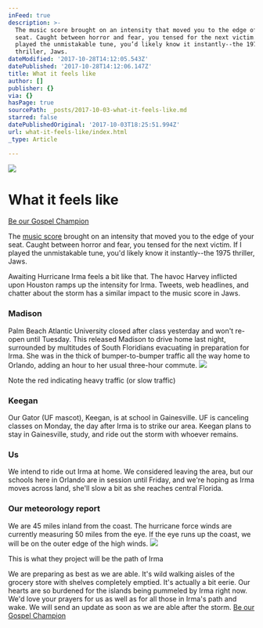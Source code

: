```yaml
---
inFeed: true
description: >-
  The music score brought on an intensity that moved you to the edge of your
  seat. Caught between horror and fear, you tensed for the next victim. If I
  played the unmistakable tune, you’d likely know it instantly--the 1975
  thriller, Jaws.
dateModified: '2017-10-28T14:12:05.543Z'
datePublished: '2017-10-28T14:12:06.147Z'
title: What it feels like
author: []
publisher: {}
via: {}
hasPage: true
sourcePath: _posts/2017-10-03-what-it-feels-like.md
starred: false
datePublishedOriginal: '2017-10-03T18:25:51.994Z'
url: what-it-feels-like/index.html
_type: Article

---
```

![](https://imgflo.herokuapp.com/graph/2b2431f8e7ba7b0/50d06329b8d5d6be46a308c7c94c6b26/croprotate.jpg?cropheight=498&cropwidth=400&degrees=0&input=https%3A%2F%2Fthe-grid-user-content.s3-us-west-2.amazonaws.com%2F2d80910c-2e06-482e-9b97-be2549c19b49.jpg&x=0&y=1)

# **What it feels like**
[Be our Gospel Champion][0]

The [music score][1] brought on an intensity that moved you to the edge of your seat. Caught between horror and fear, you tensed for the next victim. If I played the unmistakable tune, you'd likely know it instantly--the 1975 thriller, Jaws.

Awaiting Hurricane Irma feels a bit like that. The havoc Harvey inflicted upon Houston ramps up the intensity for Irma. Tweets, web headlines, and chatter about the storm has a similar impact to the music score in Jaws.

### Madison

Palm Beach Atlantic University closed after class yesterday and won't re-open until Tuesday. This released Madison to drive home last night, surrounded by multitudes of South Floridians evacuating in preparation for Irma. She was in the thick of bumper-to-bumper traffic all the way home to Orlando, adding an hour to her usual three-hour commute.
![](https://the-grid-user-content.s3-us-west-2.amazonaws.com/db6f6c16-903f-4e7a-889a-466afeb8d5bd.png)

Note the red indicating heavy traffic (or slow traffic)

### Keegan

Our Gator (UF mascot), Keegan, is at school in Gainesville. UF is canceling classes on Monday, the day after Irma is to strike our area. Keegan plans to stay in Gainesville, study, and ride out the storm with whoever remains.

### Us

We intend to ride out Irma at home. We considered leaving the area, but our schools here in Orlando are in session until Friday, and we're hoping as Irma moves across land, she'll slow a bit as she reaches central Florida.

### Our meteorology report

We are 45 miles inland from the coast. The hurricane force winds are currently measuring 50 miles from the eye. If the eye runs up the coast, we will be on the outer edge of the high winds.
![](https://the-grid-user-content.s3-us-west-2.amazonaws.com/b004454b-119f-4535-9363-a188f6102e25.png)

This is what they project will be the path of Irma

We are preparing as best as we are able. It's wild walking aisles of the grocery store with shelves completely emptied. It's actually a bit eerie. Our hearts are so burdened for the islands being pummeled by Irma right now. We'd love your prayers for us as well as for all those in Irma's path and wake. We will send an update as soon as we are able after the storm.
[Be our Gospel Champion][0]

[0]: https://give.cru.org/0258043
[1]: https://youtu.be/BX3bN5YeiQs